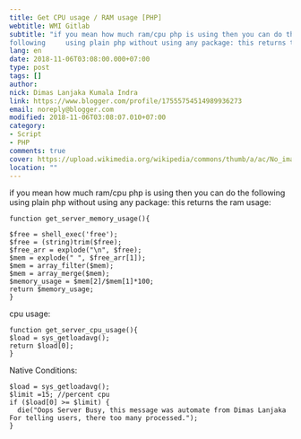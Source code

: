 ```yaml
---
title: Get CPU usage / RAM usage [PHP]
webtitle: WMI Gitlab
subtitle: "if you mean how much ram/cpu php is using then you can do the
following     using plain php without using any package: this returns the"
lang: en
date: 2018-11-06T03:08:00.000+07:00
type: post
tags: []
author:
nick: Dimas Lanjaka Kumala Indra
link: https://www.blogger.com/profile/17555754514989936273
email: noreply@blogger.com
modified: 2018-11-06T03:08:07.010+07:00
category:
- Script
- PHP
comments: true
cover: https://upload.wikimedia.org/wikipedia/commons/thumb/a/ac/No_image_available.svg/2048px-No_image_available.svg.png
location: ""
---
```


<p>    if you mean how much ram/cpu php is using then you can do the following     using plain php without using any package: this returns the ram usage: </p><pre><code>function get_server_memory_usage(){<br><br>$free = shell_exec('free');<br>$free = (string)trim($free);<br>$free_arr = explode("\n", $free);<br>$mem = explode(" ", $free_arr[1]);<br>$mem = array_filter($mem);<br>$mem = array_merge($mem);<br>$memory_usage = $mem[2]/$mem[1]*100;<br>return $memory_usage;<br>}</code></pre><p>    cpu usage: </p><pre><code>function get_server_cpu_usage(){<br>$load = sys_getloadavg();<br>return $load[0];<br>}</code></pre><p>Native Conditions:</p><pre><code>$load = sys_getloadavg();<br>$limit =15; //percent cpu<br>if ($load[0] &gt;= $limit) {<br>  die("Oops Server Busy, this message was automate from Dimas Lanjaka For telling users, there too many processed.");<br>}</code></pre>